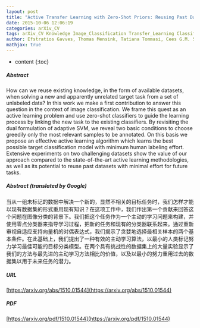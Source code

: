 ```yaml
---
layout: post
title: "Active Transfer Learning with Zero-Shot Priors: Reusing Past Datasets for Future Tasks"
date: 2015-10-06 12:06:19
categories: arXiv_CV
tags: arXiv_CV Knowledge Image_Classification Transfer_Learning Classification
author: Efstratios Gavves, Thomas Mensink, Tatiana Tommasi, Cees G.M. Snoek, Tinne Tuytelaars
mathjax: true
---
```


* content
{:toc}

##### Abstract
How can we reuse existing knowledge, in the form of available datasets, when solving a new and apparently unrelated target task from a set of unlabeled data? In this work we make a first contribution to answer this question in the context of image classification. We frame this quest as an active learning problem and use zero-shot classifiers to guide the learning process by linking the new task to the existing classifiers. By revisiting the dual formulation of adaptive SVM, we reveal two basic conditions to choose greedily only the most relevant samples to be annotated. On this basis we propose an effective active learning algorithm which learns the best possible target classification model with minimum human labeling effort. Extensive experiments on two challenging datasets show the value of our approach compared to the state-of-the-art active learning methodologies, as well as its potential to reuse past datasets with minimal effort for future tasks.

##### Abstract (translated by Google)
当从一组未标记的数据中解决一个新的，显然不相关的目标任务时，我们怎样才能以现有数据集的形式重用现有知识？在这项工作中，我们作出第一个贡献来回答这个问题在图像分类的背景下。我们把这个任务作为一个主动的学习问题来构建，并使用零点分类器来指导学习过程，把新的任务和现有的分类器联系起来。通过重新审视自适应支持向量机的对偶表达式，我们揭示了贪婪地选择最相关样本的两个基本条件。在此基础上，我们提出了一种有效的主动学习算法，以最小的人类标记努力学习最佳可能的目标分类模型。在两个具有挑战性的数据集上的大量实验显示了我们的方法与最先进的主动学习方法相比的价值，以及以最小的努力重用过去的数据集以用于未来任务的潜力。

##### URL
[https://arxiv.org/abs/1510.01544](https://arxiv.org/abs/1510.01544)

##### PDF
[https://arxiv.org/pdf/1510.01544](https://arxiv.org/pdf/1510.01544)

